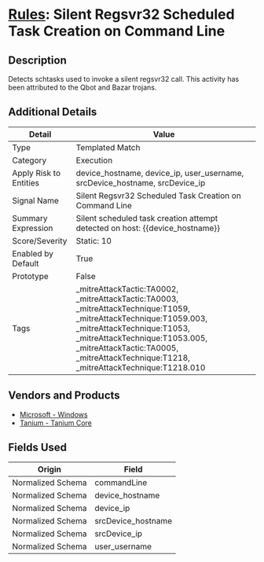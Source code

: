 # [Rules](README.md): Silent Regsvr32 Scheduled Task Creation on Command Line

## Description
Detects schtasks used to invoke a silent regsvr32 call. This activity has been attributed to the Qbot and Bazar trojans.

## Additional Details
|Detail|Value|
|----|----|
|Type|Templated Match|
|Category|Execution|
|Apply Risk to Entities|device_hostname, device_ip, user_username, srcDevice_hostname, srcDevice_ip|
|Signal Name|Silent Regsvr32 Scheduled Task Creation on Command Line|
|Summary Expression|Silent scheduled task creation attempt detected on host: {{device_hostname}}|
|Score/Severity|Static: 10|
|Enabled by Default|True|
|Prototype|False|
|Tags|_mitreAttackTactic:TA0002, _mitreAttackTactic:TA0003, _mitreAttackTechnique:T1059, _mitreAttackTechnique:T1059.003, _mitreAttackTechnique:T1053, _mitreAttackTechnique:T1053.005, _mitreAttackTactic:TA0005, _mitreAttackTechnique:T1218, _mitreAttackTechnique:T1218.010|
## Vendors and Products
- [Microsoft - Windows](../products/1ff7546c-cb36-4a24-87f7-89d2cecc5761.md)
- [Tanium - Tanium Core](../products/5b49e894-92e8-45ad-8575-fe78b4f2e31b.md)


## Fields Used

|Origin|Field|
|----|----|
|Normalized Schema|commandLine|
|Normalized Schema|device_hostname|
|Normalized Schema|device_ip|
|Normalized Schema|srcDevice_hostname|
|Normalized Schema|srcDevice_ip|
|Normalized Schema|user_username|


